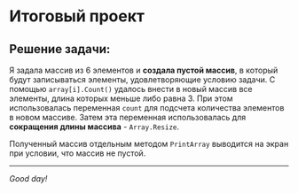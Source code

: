 # Итоговый проект
## Решение задачи:
Я задала массив из 6 элементов и **создала пустой массив**, в который будут записываться элементы, удовлетворяющие условию задачи. С помощью `array[i].Count()` удалось внести в новый массив все элементы, длина которых меньше либо равна 3. При этом использовалась переменная `count` для подсчета количества элементов в новом массиве. Затем эта переменная использовалась для **сокращения длины массива** - `Array.Resize`.

Полученный массив отдельным методом `PrintArray` выводится на экран при условии, что массив не пустой.

---
*Good day!*